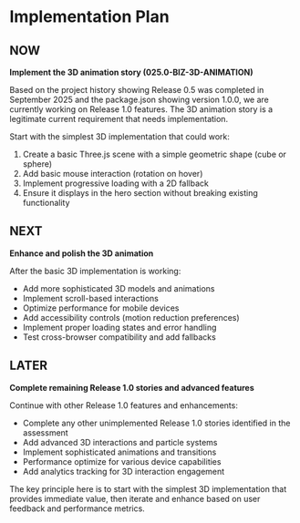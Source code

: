# Implementation Plan

## NOW

**Implement the 3D animation story (025.0-BIZ-3D-ANIMATION)**

Based on the project history showing Release 0.5 was completed in September 2025 and the package.json showing version 1.0.0, we are currently working on Release 1.0 features. The 3D animation story is a legitimate current requirement that needs implementation.

Start with the simplest 3D implementation that could work:
1. Create a basic Three.js scene with a simple geometric shape (cube or sphere)
2. Add basic mouse interaction (rotation on hover)
3. Implement progressive loading with a 2D fallback
4. Ensure it displays in the hero section without breaking existing functionality

## NEXT

**Enhance and polish the 3D animation**

After the basic 3D implementation is working:

- Add more sophisticated 3D models and animations
- Implement scroll-based interactions
- Optimize performance for mobile devices
- Add accessibility controls (motion reduction preferences)
- Implement proper loading states and error handling
- Test cross-browser compatibility and add fallbacks

## LATER

**Complete remaining Release 1.0 stories and advanced features**

Continue with other Release 1.0 features and enhancements:

- Complete any other unimplemented Release 1.0 stories identified in the assessment
- Add advanced 3D interactions and particle systems
- Implement sophisticated animations and transitions
- Performance optimize for various device capabilities
- Add analytics tracking for 3D interaction engagement

The key principle here is to start with the simplest 3D implementation that provides immediate value, then iterate and enhance based on user feedback and performance metrics.